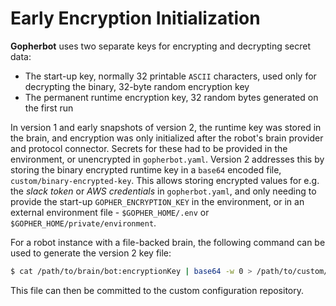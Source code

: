 # Early Encryption Initialization

**Gopherbot** uses two separate keys for encrypting and decrypting secret data:
* The start-up key, normally 32 printable `ASCII` characters, used only for decrypting the binary, 32-byte random encryption key
* The permanent runtime encryption key, 32 random bytes generated on the first run 

In version 1 and early snapshots of version 2, the runtime key was stored in the brain, and encryption was only initialized after the robot's brain provider and protocol connector. Secrets for these had to be provided in the environment, or unencrypted in `gopherbot.yaml`. Version 2 addresses this by storing the binary encrypted runtime key in a `base64` encoded file, `custom/binary-encrypted-key`. This allows storing encrypted values for e.g. the *slack token* or *AWS credentials* in `gopherbot.yaml`, and only needing to provide the start-up `GOPHER_ENCRYPTION_KEY` in the environment, or in an external environment file - `$GOPHER_HOME/.env` or `$GOPHER_HOME/private/environment`.

For a robot instance with a file-backed brain, the following command can be used to generate the version 2 key file:

```bash
$ cat /path/to/brain/bot:encryptionKey | base64 -w 0 > /path/to/custom/binary-encrypted-key
```

This file can then be committed to the custom configuration repository.